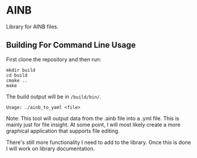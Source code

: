 # AINB
Library for AINB files.

## Building For Command Line Usage
First clone the repository and then run:
```
mkdir build
cd build
cmake ..
make
```
The build output will be in `/build/bin/`.
```
Usage: ./ainb_to_yaml <file>
```

Note: This tool will output data from the .ainb file into a .yml file. This is mainly just for file insight. At some point, I will most likely create a more graphical application that supports file editing.

There's still more functionality I need to add to the library. Once this is done I will work on library documentation.
